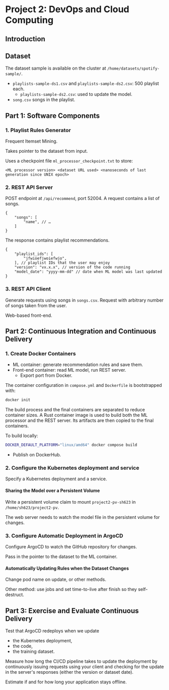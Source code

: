 # Project 2: DevOps and Cloud Computing

## Introduction

## Dataset

The dataset sample is available on the cluster at `/home/datasets/spotify-sample/`.

- `playlists-sample-ds1.csv` and `playlists-sample-ds2.csv`: 500 playlist each.
    - `playlists-sample-ds2.csv`: used to update the model.
- `song.csv` songs in the playlist.

<!-- The dataset sample is available on the cluster at `/home/datasets/spotify/`.

- `2023_spotify_ds1.csv` and `2023_spotify_ds2.csv`: 500 playlist each.
    - `2023_spotify_ds2.csv`: used to update the model.
- `2023_spotify_songs.csv` songs in the playlist. -->

## Part 1: Software Components

### 1. Playlist Rules Generator

Frequent Itemset Mining.

Takes pointer to the dataset from input.

Uses a checkpoint file `ml_processor_checkpoint.txt` to store:

```
<ML processor version> <dataset URL used> <nanoseconds of last generation since UNIX epoch>
```

### 2. REST API Server

POST endpoint at `/api/recommend`, port 52004.
A request contains a list of songs.

```jsonc
{
    "songs": [
        "name", // …
    ]
}
```

The response contains playlist recommendations.

```jsonc
{
    "playlist_ids": [
        "jfwioefjwoiefwjo",
    ], // playlist IDs that the user may enjoy
    "version": "vx.x.x", // version of the code running
    "model_date": "yyyy-mm-dd" // date when ML model was last updated
}
```

### 3. REST API Client

Generate requests using songs in `songs.csv`. Request with arbitrary number of songs taken from the user.

Web-based front-end.

## Part 2: Continuous Integration and Continuous Delivery

### 1. Create Docker Containers

- ML container: generate recommendation rules and save them.
- Front-end container: read ML model, run REST server.
    - Export port from Docker.

The container configuration in `compose.yml` and `Dockerfile` is bootstrapped with:

```sh
docker init
```

The build process and the final containers are separated to reduce container sizes. A Rust container image is used to build both the ML processor and the REST server. Its artifacts are then copied to the final containers.

To build locally:

```sh
DOCKER_DEFAULT_PLATFORM="linux/amd64" docker compose build
```

- Publish on DockerHub.

### 2. Configure the Kubernetes deployment and service

Specify a Kubernetes deployment and a service.

#### Sharing the Model over a Persistent Volume

Write a persistent volume claim to mount `project2-pv-sh623` in `/home/sh623/project2-pv`.

The web server needs to watch the model file in the persistent volume for changes.

### 3. Configure Automatic Deployment in ArgoCD

Configure ArgoCD to watch the GitHub repository for changes.

Pass in the pointer to the dataset to the ML container.

#### Automatically Updating Rules when the Dataset Changes

Change pod name on update, or other methods.

Other method: use jobs and set time-to-live after finish so they self-destruct.

## Part 3: Exercise and Evaluate Continuous Delivery

Test that ArgoCD redeploys when we update

- the Kubernetes deployment,
- the code,
- the training dataset.

Measure how long the CI/CD pipeline takes to update the deployment by continuously issuing requests using your client and checking for the update in the server's responses (either the version or dataset date).

Estimate if and for how long your application stays offline.
